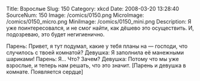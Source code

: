 Title: Взрослые 
Slug: 150 
Category: xkcd 
Date: 2008-03-20 13:28:40 
SourceNum: 150 
Image: /comics/0150.png 
MicroImage: /comics/0150_micro.png 
MiniImage: /comics/0150_mini.png 
Description: Я уже поинтересовался, и не смог найти, как дёшево это осуществить.  И, подозреваю, это будет негигиенично. 

Парень: Привет, я тут подумал, какие у тебя планы на — господи, что случилось с твоей комнатой?
Девушка: Я заполнила её манежными шариками!
Парень: Я… Что? Зачем?
Девушка: Потому что мы уже взрослые, и теперь нам решать, что это значит.
[Парень и девушка в комнате. Появляется сердце]